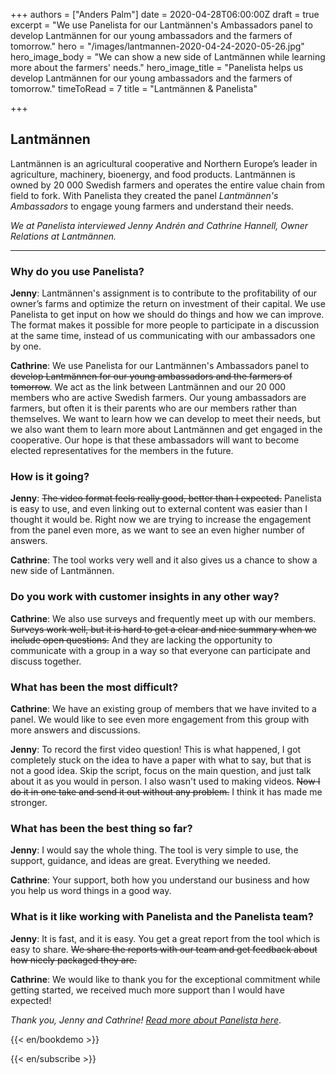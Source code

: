 +++
authors = ["Anders Palm"]
date = 2020-04-28T06:00:00Z
draft = true
excerpt = "We use Panelista for our Lantmännen's Ambassadors panel to develop Lantmännen for our young ambassadors and the farmers of tomorrow."
hero = "/images/lantmannen-2020-04-24-2020-05-26.jpg"
hero_image_body = "We can show a new side of Lantmännen while learning more about the farmers' needs."
hero_image_title = "Panelista helps us develop Lantmännen for our young ambassadors and the farmers of tomorrow."
timeToRead = 7
title = "Lantmännen & Panelista"

+++
## Lantmännen

Lantmännen is an agricultural cooperative and Northern Europe’s leader in agriculture, machinery, bioenergy, and food products. Lantmännen is owned by 20 000 Swedish farmers and operates the entire value chain from field to fork. With Panelista they created the panel _Lantmännen's Ambassadors_ to engage young farmers and understand their needs.

_We at Panelista interviewed Jenny Andrén and Cathrine Hannell, Owner Relations at Lantmännen._

***

### Why do you use Panelista?

**Jenny**: Lantmännen's assignment is to contribute to the profitability of our owner’s farms and optimize the return on investment of their capital. We use Panelista to get input on how we should do things and how we can improve. The format makes it possible for more people to participate in a discussion at the same time, instead of us communicating with our ambassadors one by one.

**Cathrine**: We use Panelista for our Lantmännen's Ambassadors panel to ~~develop Lantmännen for our young ambassadors and the farmers of tomorrow~~. We act as the link between Lantmännen and our 20 000 members who are active Swedish farmers. Our young ambassadors are farmers, but often it is their parents who are our members rather than themselves. We want to learn how we can develop to meet their needs, but we also want them to learn more about Lantmännen and get engaged in the cooperative. Our hope is that these ambassadors will want to become elected representatives for the members in the future. 

### How is it going?

**Jenny**: ~~The video format feels really good, better than I expected.~~ Panelista is easy to use, and even linking out to external content was easier than I thought it would be. Right now we are trying to increase the engagement from the panel even more, as we want to see an even higher number of answers. 

**Cathrine**: The tool works very well and it also gives us a chance to show a new side of Lantmännen.

### Do you work with customer insights in any other way?

**Cathrine**: We also use surveys and frequently meet up with our members. ~~Surveys work well, but it is hard to get a clear and nice summary when we include open questions.~~ And they are lacking the opportunity to communicate with a group in a way so that everyone can participate and discuss together. 

### What has been the most difficult?

**Cathrine**: We have an existing group of members that we have invited to a panel. We would like to see even more engagement from this group with more answers and discussions. 

**Jenny**: To record the first video question! This is what happened, I got completely stuck on the idea to have a paper with what to say, but that is not a good idea. Skip the script, focus on the main question, and just talk about it as you would in person. I also wasn't used to making videos. ~~Now I do it in one take and send it out without any problem.~~ I think it has made me stronger.

### What has been the best thing so far?

**Jenny**: I would say the whole thing. The tool is very simple to use, the support, guidance, and ideas are great. Everything we needed.

**Cathrine**: Your support, both how you understand our business and how you help us word things in a good way. 

### What is it like working with Panelista and the Panelista team?

**Jenny**: It is fast, and it is easy. You get a great report from the tool which is easy to share. ~~We share the reports with our team and get feedback about how nicely packaged they are.~~

**Cathrine**: We would like to thank you for the exceptional commitment while getting started, we received much more support than I would have expected!

_Thank you, Jenny and Cathrine!_ [_Read more about Panelista here_](https://panelista.com "Panelista").

{{< en/bookdemo >}}

{{< en/subscribe >}}